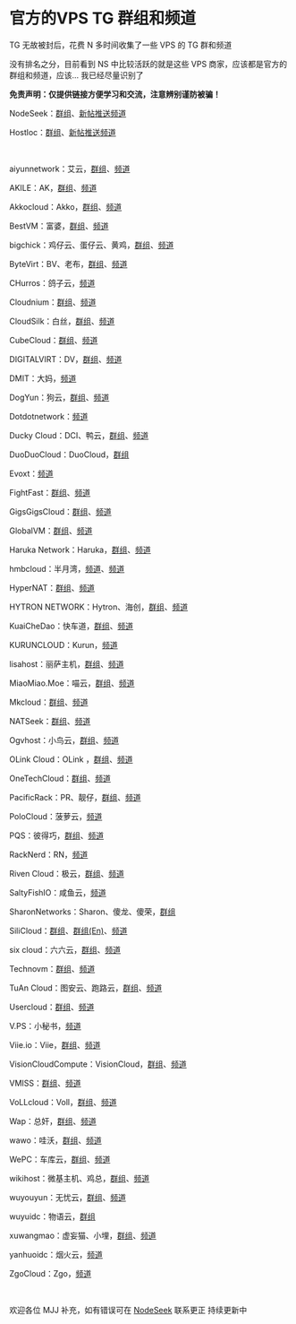 # 官方的VPS TG 群组和频道

TG 无故被封后，花费 N 多时间收集了一些 VPS 的 TG 群和频道

没有排名之分，目前看到 NS 中比较活跃的就是这些 VPS 商家，应该都是官方的群组和频道，应该... 我已经尽量识别了

**免责声明：仅提供链接方便学习和交流，注意辨别谨防被骗！**

NodeSeek：[群组](https://t.me/nodeseekg)、[新帖推送频道](https://t.me/nodeseekc)

Hostloc：[群组](https://t.me/myhostloc)、[新帖推送频道](https://t.me/hostloc2tg)

<br>

aiyunnetwork：艾云，[群组](https://t.me/+4uhUjH0vkA05ZTE1)、[频道](https://t.me/aiyunnetworkchannel)

AKILE：AK，[群组](https://t.me/akileChat)、[频道](https://t.me/akile_notice)

Akkocloud：Akko，[群组](https://t.me/+nLlZwbyDnsIxZjU1)、[频道](https://t.me/AkkocloudChannel)

BestVM：富婆，[群组](https://t.me/BestVmTalk)、[频道](https://t.me/BestVmCloud)

bigchick：鸡仔云、蛋仔云、黄鸡，[群组](https://t.me/big_chick)、[频道](https://t.me/bigchick666)

ByteVirt：BV、老布，[群组](https://t.me/bytevirtchat)、[频道](https://t.me/bytevirt)

CHurros：鸽子云，[频道](https://t.me/churros789)

Cloudnium：[群组](https://t.me/Cloudnium_Group)、[频道](https://t.me/Cloudnium_Info)

CloudSilk：白丝，[群组](https://t.me/+VHZLKELTQyzPNgOV)、[频道](https://t.me/bestidc)

CubeCloud：[群组](https://t.me/CubeCloud)、[频道](https://t.me/CubeCloudNews)

DIGITALVIRT：DV，[群组](https://t.me/DigitalVirtLLC)、[频道](https://t.me/DigitalVirtLLC)

DMIT：大妈，[频道](https://t.me/DMIT_INC)

DogYun：狗云，[群组](https://t.me/dogyun)、[频道](https://t.me/dogyun_channel)

Dotdotnetwork：[频道](https://t.me/dotdotidc)

Ducky Cloud：DCI、鸭云，[群组](https://t.me/DuckyGroup)、[频道](https://t.me/DuckyRoBotChannel)

DuoDuoCloud：DuoCloud，[群组](https://t.me/duocloud)

Evoxt：[频道](https://t.me/evoxt)

FightFast：[群组](https://t.me/FightFast_Group)、[频道](https://t.me/FightFast)

GigsGigsCloud：[群组](https://t.me/gigsgigscloudgroup)、[频道](https://t.me/gigsgigscloud)

GlobalVM：[群组](https://t.me/globalvm_chat)、[频道](https://t.me/globalvm_notification)

Haruka Network：Haruka，[群组](https://t.me/harukacloud)、[频道](https://t.me/harukanoc)

hmbcloud：半月湾，[频道](https://t.me/hmbcloud)、[频道](https://t.me/hmbcloud_noc)

HyperNAT：[群组](https://t.me/+mhRVjGZ57hs5OGM1)、[频道](https://t.me/hypernat_channel)

HYTRON NETWORK：Hytron、海创，[群组](https://t.me/hytrongroup)、[频道](https://t.me/hytronnoc)

KuaiCheDao：快车道，[群组](https://t.me/KuaiCheDao_Co)、[频道](https://t.me/KuaiCheDao_Info)

KURUNCLOUD：Kurun，[频道](https://t.me/KURUNFAN)

lisahost：丽萨主机，[群组](https://t.me/lisahost_chat)、[频道](https://t.me/lisahost_channel)

MiaoMiao.Moe：喵云，[群组](https://t.me/miaomiaomoe)、[频道](https://t.me/miaomiaomoe_notice)

Mkcloud：[群组](https://t.me/mkcloudchat)、[频道](https://t.me/mkcloudnotice)

NATSeek：[群组](https://t.me/NATSeek_CN_group)、[频道](https://t.me/NATSeek_NewsBoard)

Ogvhost：小鸟云，[群组](https://t.me/Ogvhost)、[频道](https://t.me/ogvhost_channel)

OLink Cloud：OLink ，[群组](https://t.me/olinkcloudchat)、[频道](https://t.me/olinkcloud)

OneTechCloud：[群组](https://t.me/onetechcloud)、[频道](https://t.me/otcnews)

PacificRack：PR、靓仔，[群组](https://t.me/PacificRackQun)、[频道](https://t.me/PacificRackNews)

PoloCloud：菠萝云，[频道](https://t.me/polocloud_notification)

PQS：彼得巧，[群组](https://t.me/mjjtw)、[频道](https://t.me/pqsnews)

RackNerd：RN，[频道](https://t.me/racknerd_promo)

Riven Cloud：极云，[群组](https://t.me/RivenCloudCN)、[频道](https://t.me/RivenCloudChannel)

SaltyFishIO：咸鱼云，[频道](https://t.me/SaltyFishIO)

SharonNetworks：Sharon、傻龙、傻荣，[群组](https://t.me/SharonNetworks)

SiliCloud：[群组](https://t.me/SiliCloudChat)、[群组(En)](https://t.me/SiliconCloud)、[频道](https://t.me/silicloud)

six cloud：六六云，[群组](https://t.me/six_cloud)、[频道](https://t.me/six_clouds)

Technovm：[群组](https://t.me/TechnoVM111)、[频道](https://t.me/TechnovmCH)

TuAn Cloud：图安云、跑路云，[群组](https://t.me/TuAnCloud)、[频道](https://t.me/TuAn_Notify)

Usercloud：[群组](https://t.me/usercloudchat)、[频道](https://t.me/usercloudvps)

V.PS：小秘书，[频道](https://t.me/v_ps_channel)

Viie.io：Viie，[群组](https://t.me/viie_io)、[频道](https://t.me/viie_bulletin)

VisionCloudCompute：VisionCloud，[群组](https://t.me/visioncloudchat)、[频道](https://t.me/visioncloud_notification)

VMISS：[群组](https://t.me/vmisscom)、[频道](https://t.me/vmiss_com)

VoLLcloud：Voll，[群组](https://t.me/+qd1cAow6oZxhNGU1)、[频道](https://t.me/vollcloudcom)

Wap：总奸，[群组](https://t.me/wap_group)、[频道](https://t.me/wap_ac)

wawo：哇沃，[群组](https://t.me/+u9Yx6BsEz9wxZDA1)、[频道](https://t.me/wawowiki)

WePC：车库云，[群组](https://t.me/AUwepc)、[频道](https://t.me/WePC_AU)

wikihost：微基主机、鸡总，[群组](https://t.me/network50_chat)、[频道](https://t.me/network00000)

wuyouyun：无忧云，[群组](https://t.me/idc_wuyouyun)、[频道](https://t.me/idc_wuyouyun_TZ)

wuyuidc：物语云，[群组](https://t.me/wuyuidc)

xuwangmao：虚妄猫、小埋，[群组](https://t.me/xuwangmao)、[频道](https://t.me/kuaileceshi2)

yanhuoidc：烟火云，[频道](https://t.me/YanHuoIDC)

ZgoCloud：Zgo，[频道](https://t.me/zgocloudchannel)

<br>

欢迎各位 MJJ 补充，如有错误可在 [NodeSeek](https://www.nodeseek.com/post-55637-1) 联系更正
持续更新中
